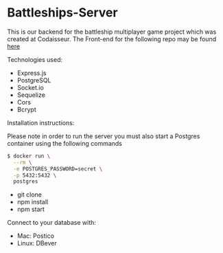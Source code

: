 
# Battleships-Server

This is our backend for the battleship multiplayer game project which was 
created at Codaisseur.
The Front-end for the following repo may be found [here](https://github.com/AidaRos95/Battleships-Client)

Technologies used:
- Express.js
- PostgreSQL 
- Socket.io
- Sequelize
- Cors
- Bcrypt

Installation instructions:

Please note in order to run the server you must also start a Postgres container
using the following commands
```bash
$ docker run \
  --rm \
  -e POSTGRES_PASSWORD=secret \
  -p 5432:5432 \
  postgres
```
- git clone
- npm install
- npm start

Connect to your database with:
- Mac: Postico
- Linux: DBever
